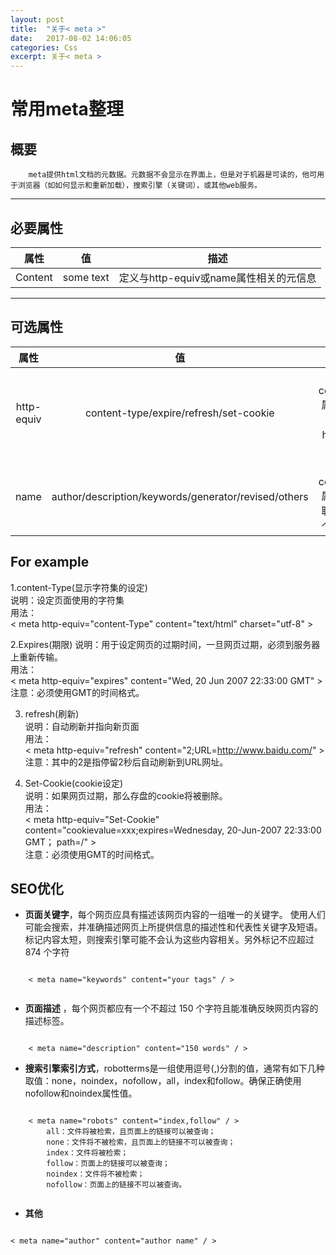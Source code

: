 ```yaml
---
layout: post
title:  "关于< meta >"
date:   2017-08-02 14:06:05
categories: Css
excerpt: 关于< meta >
---
```


# 常用meta整理  
## 概要
		meta提供html文档的元数据。元数据不会显示在界面上，但是对于机器是可读的，他可用于浏览器（如如何显示和重新加载），搜索引擎（关键词），或其他web服务。  
*** 

## 必要属性  
|属性 |   值| 描述|      
|:---:|:---:|:---:|    
|Content|some text|定义与http-equiv或name属性相关的元信息|    

***  
## 可选属性   
|属性 |   值| 描述|
|:---:|:---:|:---:|
|http-equiv|content-type/expire/refresh/set-cookie|把content属性关联到http头部|    
|name|author/description/keywords/generator/revised/others|把content属性关联到一个名称|    

## For example
1.content-Type(显示字符集的设定)    
说明：设定页面使用的字符集   
用法：     
	< meta http-equiv="content-Type" content="text/html" charset="utf-8" >  

2.Expires(期限) 
说明：用于设定网页的过期时间，一旦网页过期，必须到服务器上重新传输。                     
用法：  
	< meta http-equiv="expires"  content="Wed, 20 Jun 2007 22:33:00 GMT" >  
注意：必须使用GMT的时间格式。  

3. refresh(刷新)   
说明：自动刷新并指向新页面  
用法：  
	< meta http-equiv="refresh"  content="2;URL=http://www.baidu.com/" >	    
注意：其中的2是指停留2秒后自动刷新到URL网址。   

4. Set-Cookie(cookie设定)     
说明：如果网页过期，那么存盘的cookie将被删除。  
用法：  
	< meta http-equiv="Set-Cookie" content="cookievalue=xxx;expires=Wednesday, 20-Jun-2007 22:33:00 GMT； path=/" >   
注意：必须使用GMT的时间格式。  

## SEO优化  
* **页面关键字**，每个网页应具有描述该网页内容的一组唯一的关键字。
 使用人们可能会搜索，并准确描述网页上所提供信息的描述性和代表性关键字及短语。标记内容太短，则搜索引擎可能不会认为这些内容相关。另外标记不应超过 874 个字符  
 <pre><code>
 	< meta name="keywords" content="your tags" / >
 </code></pre>
* **页面描述** ，每个网页都应有一个不超过 150 个字符且能准确反映网页内容的描述标签。  
<pre><code>
	< meta name="description" content="150 words" / >  
</code></pre>
* **搜索引擎索引方式**，robotterms是一组使用逗号(,)分割的值，通常有如下几种取值：none，noindex，nofollow，all，index和follow。确保正确使用nofollow和noindex属性值。   
<pre><code>
	< meta name="robots" content="index,follow" / >
	    all：文件将被检索，且页面上的链接可以被查询；
	    none：文件将不被检索，且页面上的链接不可以被查询；
	    index：文件将被检索；
	    follow：页面上的链接可以被查询；
	    noindex：文件将不被检索；
	    nofollow：页面上的链接不可以被查询。
 </code></pre>
* **其他**
<pre><code>
< meta name="author" content="author name" / > <!-- 定义网页作者 -->
 </code></pre>

